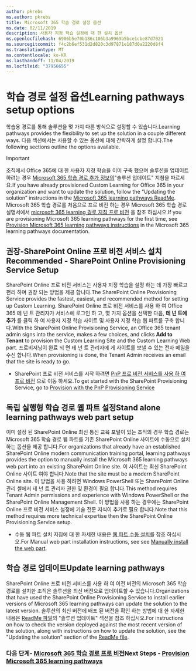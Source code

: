 ```yaml
---
author: pkrebs
ms.author: pkrebs
title: Microsoft 365 학습 경로 설정 옵션
ms.date: 02/11/2019
description: 사용자 지정 학습 설정에 대 한 설치 옵션
ms.openlocfilehash: 6906b5e70b186c106b3a9969b5bce1cbe87d7021
ms.sourcegitcommit: f4c2b6ef531d2d820c3d97871e187d0a2220d8f4
ms.translationtype: MT
ms.contentlocale: ko-KR
ms.lasthandoff: 11/04/2019
ms.locfileid: "37956655"
---
```

# <a name="learning-pathways-setup-options"></a><span data-ttu-id="3d643-103">학습 경로 설정 옵션</span><span class="sxs-lookup"><span data-stu-id="3d643-103">Learning pathways setup options</span></span>
<span data-ttu-id="3d643-104">학습용 경로를 통해 솔루션을 몇 가지 다른 방식으로 설정할 수 있습니다.</span><span class="sxs-lookup"><span data-stu-id="3d643-104">Learning pathways provides the flexibility to set up the solution in a couple different ways.</span></span> <span data-ttu-id="3d643-105">다음 섹션에서는 사용할 수 있는 옵션에 대해 간략하게 설명 합니다.</span><span class="sxs-lookup"><span data-stu-id="3d643-105">The following sections outline the options available.</span></span>

> [!IMPORTANT]
> <span data-ttu-id="3d643-106">조직에서 Office 365에 대 한 사용자 지정 학습을 이미 구축 했으며 솔루션을 업데이트 하려는 경우 [Microsoft 365 학습 경로 추가 정보의](https://github.com/pnp/custom-learning-office-365)"솔루션 업데이트" 지침을 따르세요.</span><span class="sxs-lookup"><span data-stu-id="3d643-106">If you have already provisioned Custom Learning for Office 365 in your organization and want to update the solution, follow the “Updating the solution” instructions in the [Microsoft 365 learning pathways ReadMe](https://github.com/pnp/custom-learning-office-365).</span></span> <span data-ttu-id="3d643-107">Microsoft 365 학습 경로를 처음으로 프로 비전 하는 경우 Microsoft 365 학습 경로 설명서에서 [microsoft 365 learning 경로 지침 프로 비전]( https://docs.microsoft.com/en-us/office365/customlearning/custom_provision) 을 참조 하십시오.</span><span class="sxs-lookup"><span data-stu-id="3d643-107">If you are provisioning Microsoft 365 learning pathways for the first time, see [Provision Microsoft 365 learning pathways instructions]( https://docs.microsoft.com/en-us/office365/customlearning/custom_provision) in the Microsoft 365 learning pathways documentation.</span></span>  


## <a name="recommended---sharepoint-online-provisioning-service-setup"></a><span data-ttu-id="3d643-108">권장-SharePoint Online 프로 비전 서비스 설치</span><span class="sxs-lookup"><span data-stu-id="3d643-108">Recommended - SharePoint Online Provisioning Service Setup</span></span> 
<span data-ttu-id="3d643-109">SharePoint Online 프로 비전 서비스는 사용자 지정 학습을 설정 하는 데 가장 빠르고 편리 하며 권장 되는 방법을 제공 합니다.</span><span class="sxs-lookup"><span data-stu-id="3d643-109">The SharePoint Online Provisioning Service provides the fastest, easiest, and recommended method for setting up Custom Learning.</span></span> <span data-ttu-id="3d643-110">SharePoint Online 프로 비전 서비스를 사용 하 여 Office 365 테 넌 트 관리자가 서비스에 로그인 하 고, 몇 가지 옵션을 선택한 다음, **테 넌 트에 추가** 를 클릭 하 여 사용자 지정 학습 사이트 및 사용자 지정 학습 웹 파트를 구축 합니다.</span><span class="sxs-lookup"><span data-stu-id="3d643-110">With the SharePoint Online Provisioning Service, an Office 365 tenant admin signs into the service, makes a few choices, and clicks **Add to Tenant** to provision the Custom Learning Site and the Custom Learning Web part.</span></span> <span data-ttu-id="3d643-111">프로비저닝이 완료 되 면 테 넌 트 관리자에 게 사이트를 보낼 수 있는 전자 메일을 수신 합니다.</span><span class="sxs-lookup"><span data-stu-id="3d643-111">When provisioning is done, the Tenant Admin receives an email that the site is ready to go.</span></span> 

- <span data-ttu-id="3d643-112">SharePoint 프로 비전 서비스를 시작 하려면 [PnP 프로 비전 서비스를 사용 하 여 프로 비전](custom_provision.md) 으로 이동 하세요.</span><span class="sxs-lookup"><span data-stu-id="3d643-112">To get started with the SharePoint Provisioning Service, go to [Provision with the PnP Provisioning Service](custom_provision.md)</span></span>   

## <a name="stand-alone-learning-pathways-web-part-setup"></a><span data-ttu-id="3d643-113">독립 실행형 학습 경로 웹 파트 설정</span><span class="sxs-lookup"><span data-stu-id="3d643-113">Stand alone learning pathways web part setup</span></span>
<span data-ttu-id="3d643-114">이미 설정 된 SharePoint Online 최신 통신 교육 포털이 있는 조직의 경우 학습 경로는 Microsoft 365 학습 경로 웹 파트를 기존 SharePoint Online 사이트에 수동으로 설치 하는 옵션을 제공 합니다.</span><span class="sxs-lookup"><span data-stu-id="3d643-114">For organizations that already have an established SharePoint Online modern communication training portal, learning pathways provides the option to manually install the Microsoft 365 learning pathways web part into an existing SharePoint Online site.</span></span> <span data-ttu-id="3d643-115">이 사이트는 최신 SharePoint Online 사이트 여야 합니다.</span><span class="sxs-lookup"><span data-stu-id="3d643-115">Note that the site must be a modern SharePoint Online site.</span></span> <span data-ttu-id="3d643-116">이 방법을 사용 하려면 Windows PowerShell 또는 SharePoint Online 관리 셸에서 테 넌 트 관리자 권한 및 환경이 필요 합니다.</span><span class="sxs-lookup"><span data-stu-id="3d643-116">This method requires Tenant Admin permissions and experience with Windows PowerShell or the SharePoint Online Management Shell.</span></span> <span data-ttu-id="3d643-117">이 방법을 사용 하는 경우에는 SharePoint Online 프로 비전 서비스 설정에 기술 전문 지식이 추가로 필요 합니다.</span><span class="sxs-lookup"><span data-stu-id="3d643-117">Note that this method requires more technical expertise then the SharePoint Online Provisioning Service setup.</span></span>

- <span data-ttu-id="3d643-118">수동 웹 파트 설치 지침에 대 한 자세한 내용은 [웹 파트 수동 설치](custom_manualsetup.md)를 참조 하십시오.</span><span class="sxs-lookup"><span data-stu-id="3d643-118">For Manual web part installation instructions, see see [Manually install the web part](custom_manualsetup.md).</span></span> 

## <a name="update-learning-pathways"></a><span data-ttu-id="3d643-119">학습 경로 업데이트</span><span class="sxs-lookup"><span data-stu-id="3d643-119">Update learning pathways</span></span>
<span data-ttu-id="3d643-120">SharePoint Online 프로 비전 서비스를 사용 하 여 이전 버전의 Microsoft 365 학습 경로를 설치한 조직은 솔루션을 최신 버전으로 업데이트할 수 있습니다.</span><span class="sxs-lookup"><span data-stu-id="3d643-120">Organizations that have used the SharePoint Online Provisioning Service to install earlier versions of Microsoft 365 learning pathways can update the solution to the latest version.</span></span> <span data-ttu-id="3d643-121">솔루션의 최신 버전에 배포 된 버전을 확인 하는 방법에 대 한 자세한 내용은 [ReadMe 파일](https://github.com/pnp/custom-learning-office-365/blob/master/README.md)의 "솔루션 업데이트" 섹션을 참조 하십시오.</span><span class="sxs-lookup"><span data-stu-id="3d643-121">For instructions on how to check the version deployed against the most recent version of the solution, along with instructions on how to update the solution, see the "Updating the solution" section of the [ReadMe file](https://github.com/pnp/custom-learning-office-365/blob/master/README.md).</span></span>

### <a name="next-steps---provision-microsoft-365-learning-pathwayscustom_provisionmd"></a><span data-ttu-id="3d643-122">다음 단계- [Microsoft 365 학습 경로 프로 비전](custom_provision.md)</span><span class="sxs-lookup"><span data-stu-id="3d643-122">Next Steps - [Provision Microsoft 365 learning pathways](custom_provision.md)</span></span>
